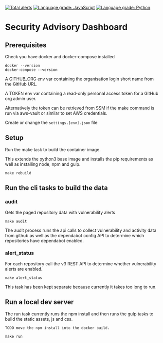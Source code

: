 [![Total alerts](https://img.shields.io/lgtm/alerts/g/alphagov/cyber-security-security-advisory-dashboard.svg?logo=lgtm&logoWidth=18)](https://lgtm.com/projects/g/alphagov/cyber-security-security-advisory-dashboard/alerts/) [![Language grade: JavaScript](https://img.shields.io/lgtm/grade/javascript/g/alphagov/cyber-security-security-advisory-dashboard.svg?logo=lgtm&logoWidth=18)](https://lgtm.com/projects/g/alphagov/cyber-security-security-advisory-dashboard/context:javascript) [![Language grade: Python](https://img.shields.io/lgtm/grade/python/g/alphagov/cyber-security-security-advisory-dashboard.svg?logo=lgtm&logoWidth=18)](https://lgtm.com/projects/g/alphagov/cyber-security-security-advisory-dashboard/context:python)

# Security Advisory Dashboard 

## Prerequisites 

Check you have docker and docker-compose installed 

```
docker --version 
docker-compose --version
```

A GITHUB_ORG env var containing the organisation login short name 
from the GitHub URL.

A TOKEN env var containing a read-only personal access token for a GitHub org 
admin user. 

Alternatively the token can be retrieved from SSM if the make command 
is run via aws-vault or similar to set AWS credentials.  

Create or change the `settings.[env].json` file 

## Setup 

Run the make task to build the container image. 

This extends the python3 base image and installs the pip requirements 
as well as installing node, npm and gulp. 
```container
make rebuild
```

## Run the cli tasks to build the data 

### audit

Gets the paged repository data with vulnerability alerts  
```audit
make audit
```

The audit process runs the api calls to collect vulnerability and 
activity data from github as well as the dependabot config API to 
determine which repositories have dependabot enabled. 

### alert_status 

For each repository call the v3 REST API to determine whether vulnerability
alerts are enabled. 
```alert_status
make alert_status
```

This task has been kept separate because currently it takes too long 
to run. 

## Run a local dev server 

The run task currently runs the npm install and then runs the gulp tasks 
to build the static assets, js and css. 

    TODO move the npm install into the docker build. 
    
```run
make run
```
